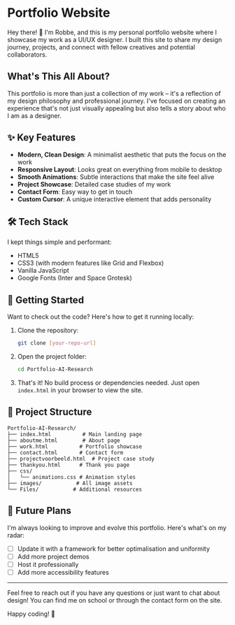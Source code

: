 # Portfolio Website

Hey there! 👋 I'm Robbe, and this is my personal portfolio website where I showcase my work as a UI/UX designer. I built this site to share my design journey, projects, and connect with fellow creatives and potential collaborators.

## What's This All About?

This portfolio is more than just a collection of my work – it's a reflection of my design philosophy and professional journey. I've focused on creating an experience that's not just visually appealing but also tells a story about who I am as a designer.

## ✨ Key Features

- **Modern, Clean Design**: A minimalist aesthetic that puts the focus on the work
- **Responsive Layout**: Looks great on everything from mobile to desktop
- **Smooth Animations**: Subtle interactions that make the site feel alive
- **Project Showcase**: Detailed case studies of my work
- **Contact Form**: Easy way to get in touch
- **Custom Cursor**: A unique interactive element that adds personality

## 🛠️ Tech Stack

I kept things simple and performant:
- HTML5
- CSS3 (with modern features like Grid and Flexbox)
- Vanilla JavaScript
- Google Fonts (Inter and Space Grotesk)

## 🚀 Getting Started

Want to check out the code? Here's how to get it running locally:

1. Clone the repository:
   ```bash
   git clone [your-repo-url]
   ```

2. Open the project folder:
   ```bash
   cd Portfolio-AI-Research
   ```

3. That's it! No build process or dependencies needed. Just open `index.html` in your browser to view the site.

## 📁 Project Structure

```
Portfolio-AI-Research/
├── index.html          # Main landing page
├── aboutme.html        # About page
├── work.html          # Portfolio showcase
├── contact.html       # Contact form
├── projectvoorbeeld.html  # Project case study
├── thankyou.html      # Thank you page
├── css/
│   └── animations.css # Animation styles
├── images/           # All image assets
└── Files/           # Additional resources
```

## 🔮 Future Plans

I'm always looking to improve and evolve this portfolio. Here's what's on my radar:

- [ ] Update it with a framework for better optimalisation and uniformity
- [ ] Add more project demos
- [ ] Host it professionally
- [ ] Add more accessibility features

---

Feel free to reach out if you have any questions or just want to chat about design! You can find me on school or through the contact form on the site.

Happy coding! 🎨 
